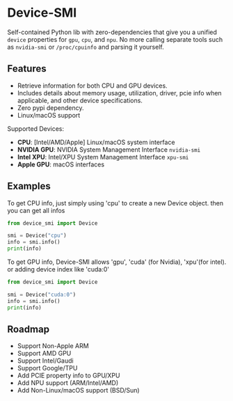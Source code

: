 # Device-SMI

Self-contained Python lib with zero-dependencies that give you a unified `device` properties for `gpu`, `cpu`, and `npu`. No more calling separate tools such as `nvidia-smi` or `/proc/cpuinfo` and parsing it yourself.

## Features

- Retrieve information for both CPU and GPU devices.
- Includes details about memory usage, utilization, driver, pcie info when applicable, and other device specifications.
- Zero pypi dependency.
- Linux/macOS support

Supported Devices:

- **CPU**: [Intel/AMD/Apple] Linux/macOS system interface
- **NVIDIA GPU**: NVIDIA System Management Interface `nvidia-smi`
- **Intel XPU**: Intel/XPU System Management Interface `xpu-smi`
- **Apple GPU**: macOS interfaces

## Examples

To get CPU info, just simply using 'cpu' to create a new Device object. then you can get all infos

```py
from device_smi import Device

smi = Device("cpu")
info = smi.info()
print(info)
```

To get GPU info, Device-SMI allows 'gpu', 'cuda' (for Nvidia), 'xpu'(for intel). or adding device index like 'cuda:0'

```py
from device_smi import Device

smi = Device("cuda:0")
info = smi.info()
print(info)
```

## Roadmap

- Support Non-Apple ARM
- Support AMD GPU
- Support Intel/Gaudi
- Support Google/TPU
- Add PCIE property info to GPU/XPU
- Add NPU support (ARM/Intel/AMD)
- Add Non-Linux/macOS support (BSD/Sun)
